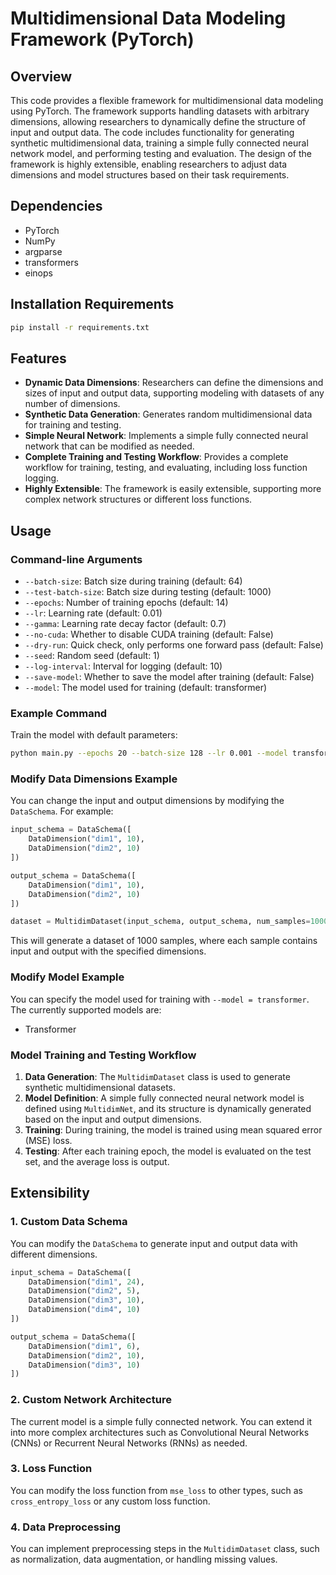 # Multidimensional Data Modeling Framework (PyTorch)

## Overview

This code provides a flexible framework for multidimensional data modeling using PyTorch. The framework supports handling datasets with arbitrary dimensions, allowing researchers to dynamically define the structure of input and output data. The code includes functionality for generating synthetic multidimensional data, training a simple fully connected neural network model, and performing testing and evaluation. The design of the framework is highly extensible, enabling researchers to adjust data dimensions and model structures based on their task requirements.

## Dependencies

- PyTorch
- NumPy
- argparse
- transformers
- einops

## Installation Requirements

```bash
pip install -r requirements.txt
```

## Features

- **Dynamic Data Dimensions**: Researchers can define the dimensions and sizes of input and output data, supporting modeling with datasets of any number of dimensions.
- **Synthetic Data Generation**: Generates random multidimensional data for training and testing.
- **Simple Neural Network**: Implements a simple fully connected neural network that can be modified as needed.
- **Complete Training and Testing Workflow**: Provides a complete workflow for training, testing, and evaluating, including loss function logging.
- **Highly Extensible**: The framework is easily extensible, supporting more complex network structures or different loss functions.

## Usage

### Command-line Arguments

- `--batch-size`: Batch size during training (default: 64)
- `--test-batch-size`: Batch size during testing (default: 1000)
- `--epochs`: Number of training epochs (default: 14)
- `--lr`: Learning rate (default: 0.01)
- `--gamma`: Learning rate decay factor (default: 0.7)
- `--no-cuda`: Whether to disable CUDA training (default: False)
- `--dry-run`: Quick check, only performs one forward pass (default: False)
- `--seed`: Random seed (default: 1)
- `--log-interval`: Interval for logging (default: 10)
- `--save-model`: Whether to save the model after training (default: False)
- `--model`: The model used for training (default: transformer)

### Example Command

Train the model with default parameters:

```bash
python main.py --epochs 20 --batch-size 128 --lr 0.001 --model transformer
```

### Modify Data Dimensions Example

You can change the input and output dimensions by modifying the `DataSchema`. For example:

```python
input_schema = DataSchema([
    DataDimension("dim1", 10),
    DataDimension("dim2", 10)
])

output_schema = DataSchema([
    DataDimension("dim1", 10),
    DataDimension("dim2", 10)
])

dataset = MultidimDataset(input_schema, output_schema, num_samples=1000)
```

This will generate a dataset of 1000 samples, where each sample contains input and output with the specified dimensions.

### Modify Model Example

You can specify the model used for training with `--model = transformer`. The currently supported models are:

* Transformer

### Model Training and Testing Workflow

1. **Data Generation**: The `MultidimDataset` class is used to generate synthetic multidimensional datasets.
2. **Model Definition**: A simple fully connected neural network model is defined using `MultidimNet`, and its structure is dynamically generated based on the input and output dimensions.
3. **Training**: During training, the model is trained using mean squared error (MSE) loss.
4. **Testing**: After each training epoch, the model is evaluated on the test set, and the average loss is output.

## Extensibility

### 1. **Custom Data Schema**

You can modify the `DataSchema` to generate input and output data with different dimensions.

```python
input_schema = DataSchema([
    DataDimension("dim1", 24),
    DataDimension("dim2", 5),
    DataDimension("dim3", 10),
    DataDimension("dim4", 10)
])

output_schema = DataSchema([
    DataDimension("dim1", 6),
    DataDimension("dim2", 10),
    DataDimension("dim3", 10)
])
```

### 2. **Custom Network Architecture**

The current model is a simple fully connected network. You can extend it into more complex architectures such as Convolutional Neural Networks (CNNs) or Recurrent Neural Networks (RNNs) as needed.

### 3. **Loss Function**

You can modify the loss function from `mse_loss` to other types, such as `cross_entropy_loss` or any custom loss function.

### 4. **Data Preprocessing**

You can implement preprocessing steps in the `MultidimDataset` class, such as normalization, data augmentation, or handling missing values.